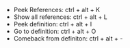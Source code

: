 -   Peek References: ctrl + alt + K
-   Show all references: ctrl + alt + L
-   Peek definition: ctrl + alt + I
-   Go to definition: ctrl + alt + O
-   Comeback from definiton: ctrl + alt + -
